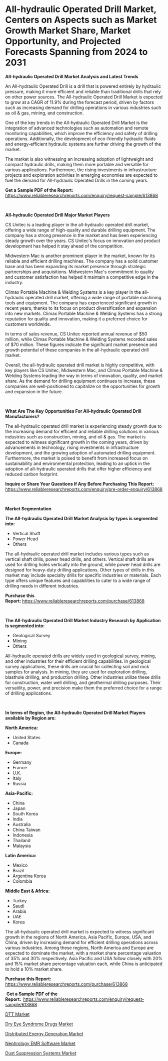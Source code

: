 <p><h1>All-hydraulic Operated Drill Market, Centers on Aspects such as Market Growth Market Share, Market Opportunity, and Projected Forecasts Spanning from 2024 to 2031</h1></p><p><strong>All-hydraulic Operated Drill Market Analysis and Latest Trends</strong></p>
<p><p>An All-hydraulic Operated Drill is a drill that is powered entirely by hydraulic pressure, making it more efficient and reliable than traditional drills that rely on other power sources. The All-hydraulic Operated Drill Market is expected to grow at a CAGR of 11.9% during the forecast period, driven by factors such as increasing demand for drilling operations in various industries such as oil & gas, mining, and construction. </p><p>One of the key trends in the All-hydraulic Operated Drill Market is the integration of advanced technologies such as automation and remote monitoring capabilities, which improve the efficiency and safety of drilling operations. Additionally, the development of eco-friendly hydraulic fluids and energy-efficient hydraulic systems are further driving the growth of the market.</p><p>The market is also witnessing an increasing adoption of lightweight and compact hydraulic drills, making them more portable and versatile for various applications. Furthermore, the rising investments in infrastructure projects and exploration activities in emerging economies are expected to fuel the demand for All-hydraulic Operated Drills in the coming years.</p></p>
<p><strong>Get a Sample PDF of the Report:&nbsp;</strong> <a href="https://www.reliableresearchreports.com/enquiry/request-sample/613868">https://www.reliableresearchreports.com/enquiry/request-sample/613868</a></p>
<p>&nbsp;</p>
<p><strong>All-hydraulic Operated Drill Major Market Players</strong></p>
<p><p>CS Unitec is a leading player in the all-hydraulic operated drill market, offering a wide range of high-quality and durable drilling equipment. The company has a strong presence in the market and has been experiencing steady growth over the years. CS Unitec's focus on innovation and product development has helped it stay ahead of the competition.</p><p>Midwestern Mac is another prominent player in the market, known for its reliable and efficient drilling machines. The company has a solid customer base and has been expanding its market presence through strategic partnerships and acquisitions. Midwestern Mac's commitment to quality and customer satisfaction has helped it maintain a competitive edge in the industry.</p><p>Climax Portable Machine & Welding Systems is a key player in the all-hydraulic operated drill market, offering a wide range of portable machining tools and equipment. The company has experienced significant growth in recent years, thanks to its focus on product diversification and expansion into new markets. Climax Portable Machine & Welding Systems has a strong reputation for quality and innovation, making it a preferred choice for customers worldwide.</p><p>In terms of sales revenue, CS Unitec reported annual revenue of $50 million, while Climax Portable Machine & Welding Systems recorded sales of $70 million. These figures indicate the significant market presence and growth potential of these companies in the all-hydraulic operated drill market.</p><p>Overall, the all-hydraulic operated drill market is highly competitive, with key players like CS Unitec, Midwestern Mac, and Climax Portable Machine & Welding Systems leading the way in terms of innovation, quality, and market share. As the demand for drilling equipment continues to increase, these companies are well-positioned to capitalize on the opportunities for growth and expansion in the future.</p></p>
<p>&nbsp;</p>
<p><strong>What Are The Key Opportunities For All-hydraulic Operated Drill Manufacturers?</strong></p>
<p><p>The all-hydraulic operated drill market is experiencing steady growth due to the increasing demand for efficient and reliable drilling solutions in various industries such as construction, mining, and oil & gas. The market is expected to witness significant growth in the coming years, driven by advancements in technology, rising investments in infrastructure development, and the growing adoption of automated drilling equipment. Furthermore, the market is poised to benefit from increased focus on sustainability and environmental protection, leading to an uptick in the adoption of all-hydraulic operated drills that offer higher efficiency and reduced carbon footprint.</p></p>
<p><strong>Inquire or Share Your Questions If Any Before Purchasing This Report:</strong> <a href="https://www.reliableresearchreports.com/enquiry/pre-order-enquiry/613868">https://www.reliableresearchreports.com/enquiry/pre-order-enquiry/613868</a></p>
<p>&nbsp;</p>
<p><strong>Market Segmentation</strong></p>
<p><strong>The All-hydraulic Operated Drill Market Analysis by types is segmented into:</strong></p>
<p><ul><li>Vertical Shaft</li><li>Power Head</li><li>Others</li></ul></p>
<p><p>The all-hydraulic operated drill market includes various types such as vertical shaft drills, power head drills, and others. Vertical shaft drills are used for drilling holes vertically into the ground, while power head drills are designed for heavy-duty drilling applications. Other types of drills in this market may include specialty drills for specific industries or materials. Each type offers unique features and capabilities to cater to a wide range of drilling needs in different industries.</p></p>
<p><strong>Purchase this Report:&nbsp;</strong><a href="https://www.reliableresearchreports.com/purchase/613868">https://www.reliableresearchreports.com/purchase/613868</a></p>
<p>&nbsp;</p>
<p><strong>The All-hydraulic Operated Drill Market Industry Research by Application is segmented into:</strong></p>
<p><ul><li>Geological Survey</li><li>Mining</li><li>Others</li></ul></p>
<p><p>All-hydraulic operated drills are widely used in geological survey, mining, and other industries for their efficient drilling capabilities. In geological survey applications, these drills are crucial for collecting soil and rock samples for analysis. In mining, they are used for exploration drilling, blasthole drilling, and production drilling. Other industries utilize these drills for construction, water well drilling, and geothermal drilling purposes. Their versatility, power, and precision make them the preferred choice for a range of drilling applications.</p></p>
<p>&nbsp;</p>
<p><strong>In terms of Region, the All-hydraulic Operated Drill Market Players available by Region are:</strong></p>
<p>
    <p> <strong> North America: </strong>
        <ul>
            <li>United States</li>
            <li>Canada</li>
        </ul>
        </p> 
    <p> <strong> Europe: </strong>
        <ul>
            <li>Germany</li>
            <li>France</li>
            <li>U.K.</li>
            <li>Italy</li>
            <li>Russia</li>
        </ul>
        </p> 
    <p> <strong> Asia-Pacific: </strong>
        <ul>
            <li>China</li>
            <li>Japan</li>
            <li>South Korea</li>
            <li>India</li>
            <li>Australia</li>
            <li>China Taiwan</li>
            <li>Indonesia</li>
            <li>Thailand</li>
            <li>Malaysia</li>
        </ul>
        </p> 
    <p> <strong> Latin America: </strong>
        <ul>
            <li>Mexico</li>
            <li>Brazil</li>
            <li>Argentina Korea</li>
            <li>Colombia</li>
        </ul>
        </p> 
    <p> <strong> Middle East & Africa: </strong>
        <ul>
            <li>Turkey</li>
            <li>Saudi</li>
            <li>Arabia</li>
            <li>UAE</li>
            <li>Korea</li>
        </ul>
    </p>
    </p>
<p><p>The all-hydraulic operated drill market is expected to witness significant growth in the regions of North America, Asia Pacific, Europe, USA, and China, driven by increasing demand for efficient drilling operations across various industries. Among these regions, North America and Europe are expected to dominate the market, with a market share percentage valuation of 35% and 30% respectively. Asia Pacific and USA follow closely with 20% and 15% market share percentage valuation each, while China is anticipated to hold a 10% market share.</p></p>
<p><strong>Purchase this Report: </strong><a href="https://www.reliableresearchreports.com/purchase/613868">https://www.reliableresearchreports.com/purchase/613868</a></p>
<p>&nbsp;<strong>Get a Sample PDF of the Report:&nbsp;&nbsp;</strong><a href="https://www.reliableresearchreports.com/enquiry/request-sample/613868">https://www.reliableresearchreports.com/enquiry/request-sample/613868</a></p>
<p><strong></strong></p>
<p><p><a href="https://medium.com/@angelageorge32/dtt-market-report-reveals-the-latest-trends-and-growth-opportunities-of-this-market-778a431fd55f">DTT Market</a></p><p><a href="https://medium.com/@angelageorge32/dry-eye-syndrome-drugs-market-exploring-market-share-market-trends-and-future-growth-0988976212d9">Dry Eye Syndrome Drugs Market</a></p><p><a href="https://medium.com/@irwingibson727/distributed-energy-generation-market-size-cagr-trends-2024-2030-21ef27172c38">Distributed Energy Generation Market</a></p><p><a href="https://medium.com/@nelsonhauck/nephrology-emr-software-market-trends-and-market-analysis-forecasted-for-period-2024-2031-accc1496156c">Nephrology EMR Software Market</a></p><p><a href="https://medium.com/@angelageorge32/dust-suppression-systems-market-size-and-market-trends-complete-industry-overview-2024-to-2031-8472ac289882">Dust Suppression Systems Market</a></p></p>